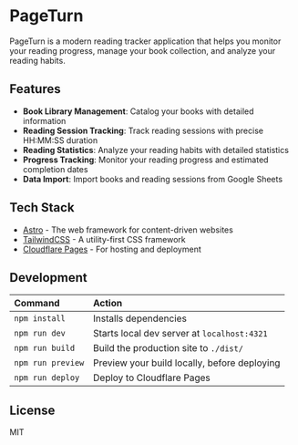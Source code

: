 # PageTurn

PageTurn is a modern reading tracker application that helps you monitor your reading progress, manage your book collection, and analyze your reading habits.

## Features

- **Book Library Management**: Catalog your books with detailed information
- **Reading Session Tracking**: Track reading sessions with precise HH:MM:SS duration
- **Reading Statistics**: Analyze your reading habits with detailed statistics
- **Progress Tracking**: Monitor your reading progress and estimated completion dates
- **Data Import**: Import books and reading sessions from Google Sheets

## Tech Stack

- [Astro](https://astro.build) - The web framework for content-driven websites
- [TailwindCSS](https://tailwindcss.com) - A utility-first CSS framework
- [Cloudflare Pages](https://pages.cloudflare.com) - For hosting and deployment

## Development

| Command           | Action                                       |
| :---------------- | :------------------------------------------- |
| `npm install`     | Installs dependencies                        |
| `npm run dev`     | Starts local dev server at `localhost:4321`  |
| `npm run build`   | Build the production site to `./dist/`       |
| `npm run preview` | Preview your build locally, before deploying |
| `npm run deploy`  | Deploy to Cloudflare Pages                   |

## License

MIT
